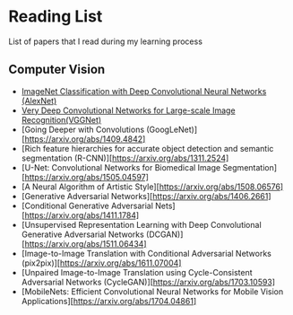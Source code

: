# Reading List
List of papers that I read during my learning process

## Computer Vision
  - [ImageNet Classification with Deep Convolutional Neural Networks (AlexNet)](https://papers.nips.cc/paper/4824-imagenet-classification-with-deep-convolutional-neural-networks.pdf)
  - [Very Deep Convolutional Networks for Large-scale Image Recognition(VGGNet)](https://arxiv.org/pdf/1409.1556.pdf)
  - [Going Deeper with Convolutions (GoogLeNet)][https://arxiv.org/abs/1409.4842]
  - [Rich feature hierarchies for accurate object detection and semantic segmentation (R-CNN)][https://arxiv.org/abs/1311.2524]
  - [U-Net: Convolutional Networks for Biomedical Image Segmentation][https://arxiv.org/abs/1505.04597]
  - [A Neural Algorithm of Artistic Style][https://arxiv.org/abs/1508.06576]
  - [Generative Adversarial Networks][https://arxiv.org/abs/1406.2661]
  - [Conditional Generative Adversarial Nets][https://arxiv.org/abs/1411.1784]
  - [Unsupervised Representation Learning with Deep Convolutional Generative Adversarial Networks (DCGAN)][https://arxiv.org/abs/1511.06434]
  - [Image-to-Image Translation with Conditional Adversarial Networks (pix2pix)][https://arxiv.org/abs/1611.07004]
  - [Unpaired Image-to-Image Translation using Cycle-Consistent Adversarial Networks (CycleGAN)][https://arxiv.org/abs/1703.10593]
  - [MobileNets: Efficient Convolutional Neural Networks for Mobile Vision Applications][https://arxiv.org/abs/1704.04861]
